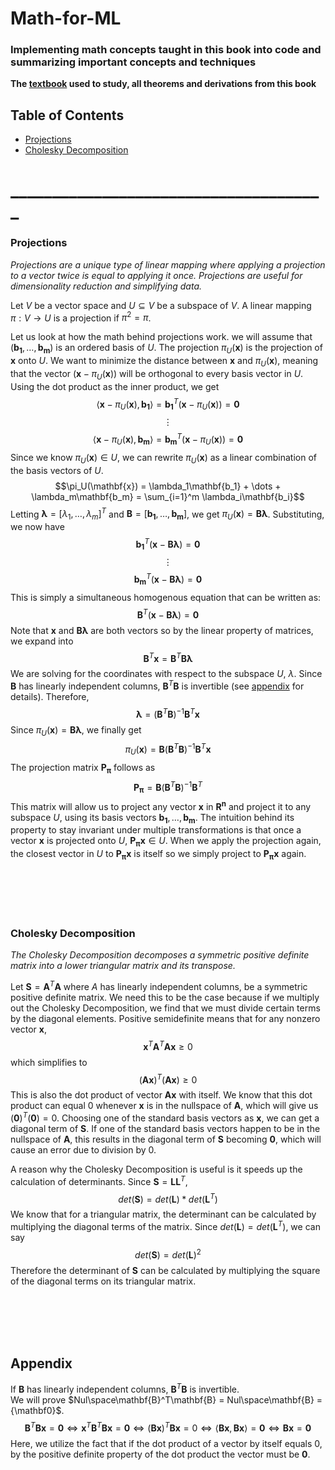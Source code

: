 # Math-for-ML
### Implementing math concepts taught in this book into code and summarizing important concepts and techniques

**The [textbook](https://course.ccs.neu.edu/ds4420sp20/readings/mml-book.pdf) used to study, all theorems and derivations from this book**

## Table of Contents
- [Projections](#projections)
- [Cholesky Decomposition](#cholesky-decomposition)

# ______________________________________



### Projections

*Projections are a unique type of linear mapping where applying a projection to a vector twice is equal to applying it once. Projections are useful for dimensionality reduction and simplifying data.*

Let $V$ be a vector space and $U \subseteq V$ be a subspace of $V$. A linear mapping $\pi : V \rightarrow U$ is a projection if $\pi^{2} = \pi$.

Let us look at how the math behind projections work. we will assume that $(\mathbf{b_1}, \dots, \mathbf{b_m})$ is an ordered basis of $U$. The projection $\pi_U(\textbf{x})$ is the projection of $\textbf{x}$ onto $U$. We want to minimize the distance between $\textbf{x}$ and $\pi_U(\textbf{x})$, meaning that the vector $(\textbf{x} -  \pi_U(\textbf{x}))$ will be orthogonal to every basis vector in $U$. Using the dot product as the inner product, we get $$\langle \mathbf{x} -  \pi_U(\mathbf{x}), \mathbf{b_1} \rangle = \mathbf{b_1}^T(\mathbf{x} -  \pi_U(\mathbf{x})) = \mathbf{0}$$ $$\vdots$$ $$\langle \mathbf{x} -  \pi_U(\mathbf{x}), \mathbf{b_m} \rangle = \mathbf{b_m}^T(\mathbf{x} -  \pi_U(\mathbf{x})) = \mathbf{0}$$ Since we know $\pi_U(\mathbf{x}) \in U$, we can rewrite $\pi_U(\mathbf{x})$ as a linear combination of the basis vectors of $U$. $$\pi_U(\mathbf{x}) = \lambda_1\mathbf{b_1} + \dots + \lambda_m\mathbf{b_m} = \sum_{i=1}^m \lambda_i\mathbf{b_i}$$ Letting $\mathbf{\lambda} = [\lambda_1, \dots, \lambda_m]^T$ and $\mathbf{B} = [\mathbf{b_1}, \dots, \mathbf{b_m}]$, we get $\pi_U(\mathbf{x}) = \mathbf{B\lambda}$. Substituting, we now have $$\mathbf{b_1}^T(\mathbf{x} -  \mathbf{B\lambda}) = \mathbf{0}$$ $$\vdots$$ $$\mathbf{b_m}^T(\mathbf{x} -  \mathbf{B\lambda}) = \mathbf{0}$$ This is simply a simultaneous homogenous equation that can be written as: $$\mathbf{B}^T(\mathbf{x} -  \mathbf{B\lambda}) = \mathbf{0}$$ Note that $\mathbf{x}$ and $\mathbf{B\lambda}$ are both vectors so by the linear property of matrices, we expand into $$\mathbf{B}^T\mathbf{x} = \mathbf{B}^T\mathbf{B\lambda}$$ We are solving for the coordinates with respect to the subspace $U$, $\lambda$. Since $\mathbf{B}$ has linearly independent columns, $\mathbf{B}^T\mathbf{B}$ is invertible (see [appendix](#appendix) for details). Therefore, $$\mathbf{\lambda} = (\mathbf{B}^T\mathbf{B})^{-1}\mathbf{B}^T\mathbf{x}$$ Since $\pi_U(\textbf{x}) = \mathbf{B\lambda}$, we finally get $$\pi_U(\textbf{x}) = \mathbf{B}(\mathbf{B}^T\mathbf{B})^{-1}\mathbf{B}^T\mathbf{x}$$ The projection matrix $\mathbf{P_{\pi}}$ follows as $$\mathbf{P_{\pi}} = \mathbf{B}(\mathbf{B}^T\mathbf{B})^{-1}\mathbf{B}^T$$ This matrix will allow us to project any vector $\mathbf{x}$ in $\mathbf{R^n}$ and project it to any subspace $U$, using its basis vectors $\mathbf{b_1}, \dots, \mathbf{b_m}$. The intuition behind its property to stay invariant under multiple transformations is that once a vector $\mathbf{x}$ is projected onto $U$, $\mathbf{P_{{\pi}}x} \in U$. When we apply the projection again, the closest vector in $U$ to $\mathbf{P_{{\pi}}x}$ is itself so we simply project to $\mathbf{P_{{\pi}}x}$ again.


<br><br><br><br>
### Cholesky Decomposition

*The Cholesky Decomposition decomposes a symmetric positive definite matrix into a lower triangular matrix and its transpose.*

Let $\mathbf{S} = \mathbf{A}^T\mathbf{A}$ where $A$ has linearly independent columns, be a symmetric positive definite matrix. We need this to be the case because if we multiply out the Cholesky Decomposition, we find that we must divide certain terms by the diagonal elements. Positive semidefinite means that for any nonzero vector $\mathbf{x}$, $$\mathbf{x}^T\mathbf{A}^T\mathbf{Ax} \geq 0$$ which simplifies to $$(\mathbf{Ax})^T(\mathbf{Ax}) \geq 0$$ This is also the dot product of vector $\mathbf{Ax}$ with itself. We know that this dot product can equal $0$ whenever $\mathbf{x}$ is in the nullspace of $\mathbf{A}$, which will give us $(\mathbf{0})^T(\mathbf{0}) = 0$. Choosing one of the standard basis vectors as $\mathbf{x}$, we can get a diagonal term of $\mathbf{S}$. If one of the standard basis vectors happen to be in the nullspace of $\mathbf{A}$, this results in the diagonal term of $\mathbf{S}$ becoming $\mathbf{0}$, which will cause an error due to division by $0$.

A reason why the Cholesky Decomposition is useful is it speeds up the calculation of determinants. Since $\mathbf{S} = \mathbf{LL}^T$, $$det(\mathbf{S}) = det(\mathbf{L}) * det(\mathbf{L}^T)$$ We know that for a triangular matrix, the determinant can be calculated by multiplying the diagonal terms of the matrix. Since $det(\mathbf{L}) = det(\mathbf{L}^T)$, we can say $$det(\mathbf{S}) = det(\mathbf{L})^2$$ Therefore the determinant of $\mathbf{S}$ can be calculated by multiplying the square of the diagonal terms on its triangular matrix.

<br><br><br><br>
## Appendix

If $\mathbf{B}$ has linearly independent columns, $\mathbf{B}^T\mathbf{B}$ is invertible. <br>
We will prove $Nul\space\mathbf{B}^T\mathbf{B} = Nul\space\mathbf{B} = {\mathbf0}$. $$\mathbf{B}^T\mathbf{Bx} = {\mathbf0} \Longleftrightarrow \mathbf{x}^T\mathbf{B}^T\mathbf{Bx} = {\mathbf0} \Longleftrightarrow (\mathbf{Bx})^T\mathbf{Bx} = 0 \Longleftrightarrow \langle\mathbf{Bx}, \mathbf{Bx}\rangle = \mathbf{0} \Longleftrightarrow \mathbf{Bx} = {\mathbf{0}}$$ Here, we utilize the fact that if the dot product of a vector by itself equals $0$, by the positive definite property of the dot product the vector must be $\mathbf{0}$.
